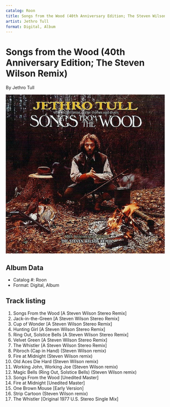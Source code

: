 ```yaml
---
catalog: Roon
title: Songs from the Wood (40th Anniversary Edition; The Steven Wilson Remix)
artist: Jethro Tull
format: Digital, Album
---
```


# Songs from the Wood (40th Anniversary Edition; The Steven Wilson Remix)

By Jethro Tull

![](../../assets/albumcovers/Jethro_Tull-Songs_from_the_Wood_40th_Anniversary_Edition;_The_Steven_Wilson_Remix.png)

## Album Data

- Catalog #: Roon
- Format: Digital, Album


## Track listing


1. Songs From the Wood [A Steven Wilson Stereo Remix]
2. Jack-in-the-Green [A Steven Wilson Stereo Remix]
3. Cup of Wonder [A Steven Wilson Stereo Remix]
4. Hunting Girl [A Steven Wilson Stereo Remix]
5. Ring Out, Solstice Bells [A Steven Wilson Stereo Remix]
6. Velvet Green [A Steven Wilson Stereo Remix]
7. The Whistler [A Steven Wilson Stereo Remix]
8. Pibroch (Cap in Hand) (Steven Wilson remix)
9. Fire at Midnight (Steven Wilson remix)
10. Old Aces Die Hard (Steven Wilson remix)
11. Working John, Working Joe (Steven Wilson remix)
12. Magic Bells (Ring Out, Solstice Bells) (Steven Wilson remix)
13. Songs From the Wood [Unedited Master]
14. Fire at Midnight [Unedited Master]
15. One Brown Mouse [Early Version]
16. Strip Cartoon (Steven Wilson remix)
17. The Whistler [Original 1977 U.S. Stereo Single Mix]

